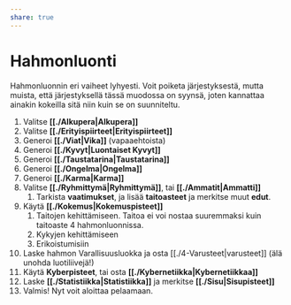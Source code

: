 ```yaml
---
share: true
---
```

# Hahmonluonti

Hahmonluonnin eri vaiheet lyhyesti. Voit poiketa järjestyksestä, mutta muista, että järjestyksellä tässä muodossa on syynsä, joten kannattaa ainakin kokeilla sitä niin kuin se on suunniteltu.

1. Valitse **[[./Alkupera|Alkupera]]**
2. Valitse  **[[./Erityispiirteet|Erityispiirteet]]**
3. Generoi  **[[./Viat|Vika]]** (vapaaehtoista)
4. Generoi **[[./Kyvyt|Luontaiset Kyvyt]]**
5. Generoi  **[[./Taustatarina|Taustatarina]]**
6. Generoi **[[./Ongelma|Ongelma]]**
7. Generoi **[[./Karma|Karma]]**
8. Valitse  **[[./Ryhmittymä|Ryhmittymä]]**, tai **[[./Ammatit|Ammatti]]**
	1. Tarkista **vaatimukset**, ja lisää **taitoasteet** ja merkitse muut **edut**.
9. Käytä **[[./Kokemus|Kokemuspisteet]]**
   1. Taitojen kehittämiseen. Taitoa ei voi nostaa suuremmaksi kuin taitoaste 4 hahmonluonnissa.
   2. Kykyjen kehittämiseen
   3. Erikoistumisiin
11. Laske hahmon Varallisuusluokka ja osta [[./4-Varusteet|varusteet]] (älä unohda luotiliivejä!)
12. Käytä **Kyberpisteet**, tai osta  **[[./Kybernetiikka|Kybernetiikkaa]]**
13. Laske  **[[./Statistiikka|Statistiikka]]** ja merkitse **[[./Sisu|Sisupisteet]]**
14. Valmis! Nyt voit aloittaa pelaamaan.